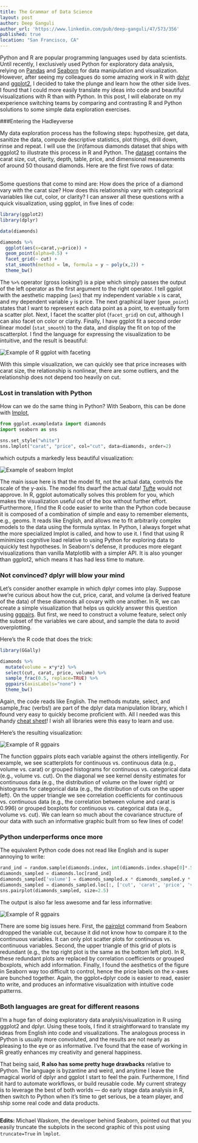 ```yaml
---
title: The Grammar of Data Science
layout: post
author: Deep Ganguli
author_url: 'https://www.linkedin.com/pub/deep-ganguli/47/573/356'
published: true
location: "San Francisco, CA"
---
```


Python and R are popular programming languages used by data scientists. Until recently, I exclusively used Python for exploratory data analysis, relying on [Pandas](http://pandas.pydata.org/) and [Seaborn](http://stanford.edu/~mwaskom/software/seaborn/) for data manipulation and visualization. However, after seeing my colleagues do some amazing work in R with [dplyr](http://cran.rstudio.com/web/packages/dplyr/vignettes/introduction.html) and [ggplot2](http://ggplot2.org/), I decided to take the plunge and learn how the other side lives. I found that I could more easily translate my ideas into code and beautiful visualizations with R than with Python. In this post, I will elaborate on my experience switching teams by comparing and contrasting R and Python solutions to some simple data exploration exercises.

###Entering the Hadleyverse

My data exploration process has the following steps: hypothesize, get data, sanitize the data, compute descriptive statistics, plot things, drill down, rinse and repeat. I will use the (in)famous diamonds dataset that ships with ggplot2 to illustrate this process in R and Python. The [dataset](http://www.diamondse.info/) contains the carat size, cut, clarity, depth, table, price, and dimensional measurements of around 50 thousand diamonds. Here are the first five rows of data:

<style>
body {
    margin: 0;
    padding: 0;
}

thead {
  padding: 5px;
}

table td {
    margin: 0 auto; /* or margin: 0 auto 0 auto */
    border-bottom: none;
}

#tbl {
    display: block;
    margin: auto;
    text-align: center;
    width: 800px;
}
</style>

<script>
d3.csv("/assets/data/diamonds_head.csv", function(csv){
    var data = csv.map(function(d){
        return {
            carat: +d.carat,
            cut: d.cut,
            color: d.color,
            clarity: d.clarity,
            depth: +d.depth,
            table: +d.table,
            price: d.price,
            x: +d.x,
            y: +d.y,
            z: +d.z,
        };
    });

   var table1 = MG.data_table({
        data: data,
    })
    .target('#tbl')
    .title({accessor: 'cut', label: 'Cut', font_style: 'italic'})
    .number({accessor: 'carat', label: 'Carat', round: '2'})
    .text({accessor: 'color', label: 'Color'})
    .text({accessor: 'clarity', label: 'Clarity', round: '2'})
    .number({accessor: 'depth', label: 'Depth', round: '1'})
    .number({accessor: 'table', label: 'Table', round: '0'})
    .number({accessor: 'price', label: 'Price', round: '0' })
    .number({accessor: 'x', label: 'X', round: '2', color: 'gray'})
    .number({accessor: 'y', label: 'Y', round: '2', color: 'gray'})
    .number({accessor: 'z', label: 'Z', round: '2', color: 'gray'})
    .display();

});</script>

<div id="tbl"></div>

<br />
Some questions that come to mind are: How does the price of a diamond vary with the carat size? How does this relationship vary with categorical variables like cut, color, or clarity? I can answer all these questions with a quick visualization, using ggplot, in five lines of code:

```r
library(ggplot2)
library(dplyr)

data(diamonds)

diamonds %>%
  ggplot(aes(x=carat,y=price)) +
  geom_point(alpha=0.5) +
  facet_grid(~ cut) +
  stat_smooth(method = lm, formula = y ~ poly(x,2)) +
  theme_bw()
```

The `%>%` operator (gross looking!) is a pipe which simply passes the output of the left operator as the first argument to the right operator. I tell ggplot with the aesthetic mapping (`aes`) that my independent variable `x` is carat, and my dependent variable `y` is price. The next graphical layer (`geom_point`) states that I want to represent each data point as a point, to eventually form a scatter plot. Next, I facet the scatter plot (`facet_grid`) on cut, although I can also facet on color or clarity. Finally, I have ggplot fit a second order linear model (`stat_smooth`) to the data, and display the fit on top of the scatterplot. I find the language for expressing the visualization to be intuitive, and the result is beautiful:

![Example of R ggplot with faceting](/assets/images/blog/grammar_image02.png)

With this simple visualization, we can quickly see that price increases with carat size, the relationship is nonlinear, there are some outliers, and the relationship does not depend too heavily on cut.

### Lost in translation with Python
 How can we do the same thing in Python?  With Seaborn, this can be done with [lmplot](http://web.stanford.edu/~mwaskom/software/seaborn/generated/seaborn.lmplot.html),

``` python
from ggplot.exampledata import diamonds
import seaborn as sns

sns.set_style("white")
sns.lmplot("carat", "price", col="cut", data=diamonds, order=2)
```

which outputs a markedly less beautiful visualization:

![Example of seaborn lmplot](/assets/images/blog/grammar_image01.png)

The main issue here is that the model fit, not the actual data, controls the scale of the y-axis. The model fits dwarf the actual data! [Tufte](http://www.edwardtufte.com/tufte/) would not approve. In R, ggplot automatically solves this problem for you, which makes the visualization useful out of the box without further effort. Furthermore, I find the R code easier to write than the Python code because it is composed of a combination of simple and easy to remember elements, e.g., geoms. It reads like English, and allows me to fit arbitrarily complex models to the data using the formula syntax. In Python, I always forget what the more specialized lmplot is called, and how to use it. I find that using R minimizes cognitive load relative to using Python for exploring data to quickly test hypotheses. In Seaborn's defense, it produces more elegant visualizations than vanilla Matplotlib with a simpler API. It is also younger than ggplot2, which means it has had less time to mature.

### Not convinced? dplyr will blow your mind
Let’s consider another example in which dplyr comes into play. Suppose we’re curious about how the cut, price, carat, and volume (a derived feature of the data) of these diamonds all covary with one another. In R, we can create a simple visualization that helps us quickly answer this question using [ggpairs](http://www.inside-r.org/packages/cran/GGally/docs/ggpairs). But first, we need to construct a volume feature, select only the subset of the variables we care about, and sample the data to avoid overplotting.

Here’s the R code that does the trick:

```r
library(GGally)

diamonds %>%
  mutate(volume = x*y*z) %>%
  select(cut, carat, price, volume) %>%
  sample_frac(0.5, replace=TRUE) %>%
  ggpairs(axisLabels="none") +
  theme_bw()
```

Again, the code reads like English. The methods mutate, select, and sample_frac (verbs!) are part of the dplyr data manipulation library, which I found very easy to quickly become proficient with. All I needed was this handy [cheat sheet](http://www.rstudio.com/wp-content/uploads/2015/02/data-wrangling-cheatsheet.pdf)! I wish all libraries were this easy to learn and use.

Here’s the resulting visualization:

![Example of R ggpairs](/assets/images/blog/grammar_image00.png)

The function ggpairs plots each variable against the others intelligently. For example, we see scatterplots for continuous vs. continuous data (e.g., volume vs. carat) or grouped histograms for continuous vs. categorical data (e.g., volume vs. cut). On the diagonal we see kernel density estimates for continuous data (e.g., the distribution of volume on the lower right) or histograms for categorical data (e.g., the distribution of cuts on the upper left). On the upper triangle we see correlation coefficients for continuous vs. continuous data (e.g., the correlation between volume and carat is 0.996) or grouped boxplots for continuous vs. categorical data (e.g., volume vs. cut). We can learn so much about the covariance structure of our data with such an informative graphic built from so few lines of code!

### Python underperforms once more
The equivalent Python code does not read like English and is super annoying to write:

```python
rand_ind = random.sample(diamonds.index, int(diamonds.index.shape[0]*.50))
diamonds_sampled = diamonds.loc[rand_ind]
diamonds_sampled['volume'] = diamonds_sampled.x * diamonds_sampled.y * diamonds_sampled.z
diamonds_sampled = diamonds_sampled.loc[:, ['cut', 'carat', 'price', 'volume']]
sns.pairplot(diamonds_sampled, size=2.5)
```

The output is also far less awesome and far less informative:

![Example of R ggpairs](/assets/images/blog/grammar_image03.png)

There are some big issues here. First, the [pairplot](http://stanford.edu/~mwaskom/software/seaborn/generated/seaborn.pairplot.html) command from Seaborn dropped the variable cut, because it did not know how to compare it to the continuous variables. It can only plot scatter plots for continuous vs. continuous variables. Second, the upper triangle of this grid of plots is redundant (e.g., the top right plot is the same as the bottom left plot). In R, these redundant plots are replaced by correlation coefficients or grouped boxplots, which add information. Finally, I found the aesthetics of the figure in Seaborn way too difficult to control, hence the price labels on the x-axes are bunched together. Again, the ggplot+dplyr code is easier to read, easier to write, and produces an informative visualization with intuitive code patterns.

### Both languages are great for different reasons
I’m a huge fan of doing exploratory data analysis/visualization in R using ggplot2 and dplyr. Using these tools, I find it straightforward to translate my ideas from English into code and visualizations. The analogous process in Python is usually more convoluted, and the results are not nearly as pleasing to the eye or as informative. I’ve found that the ease of working in R greatly enhances my creativity and general happiness.

That being said, **R also has some pretty huge drawbacks** relative to Python. The language is byzantine and weird, and anytime I leave the magical world of dplyr and ggplot I start to feel the pain. Furthermore, I find it hard to automate workflows, or build reusable code. My current strategy is to leverage the best of both worlds &#8212; do early stage data analysis in R, then switch to Python when it’s time to get serious, be a team player, and ship some real code and data products.

<hr>

**Edits:** Michael Waskom, the developer behind Seaborn, pointed out that you easily truncate the subplots in the second graphic of this post using `truncate=True` in `lmplot`.

